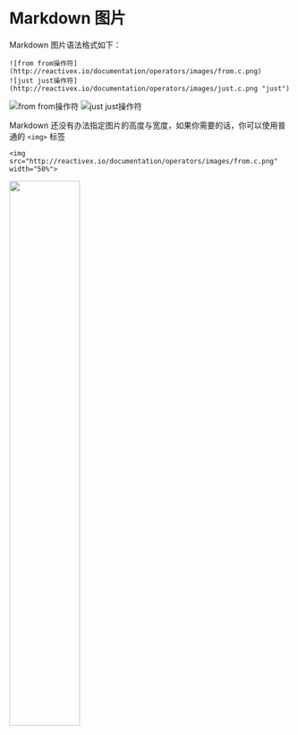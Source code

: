 # Markdown 图片
Markdown 图片语法格式如下：
```
![from from操作符](http://reactivex.io/documentation/operators/images/from.c.png)
![just just操作符](http://reactivex.io/documentation/operators/images/just.c.png "just")
```
![from from操作符](http://reactivex.io/documentation/operators/images/from.c.png)
![just just操作符](http://reactivex.io/documentation/operators/images/just.c.png "just")

Markdown 还没有办法指定图片的高度与宽度，如果你需要的话，你可以使用普通的 `<img>` 标签
```
<img src="http://reactivex.io/documentation/operators/images/from.c.png" width="50%">
```
<img src="http://reactivex.io/documentation/operators/images/from.c.png" width="50%">
